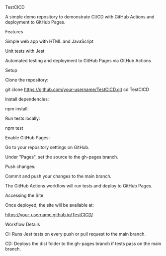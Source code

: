 TestCICD

A simple demo repository to demonstrate CI/CD with GitHub Actions and deployment to GitHub Pages.

Features





Simple web app with HTML and JavaScript



Unit tests with Jest



Automated testing and deployment to GitHub Pages via GitHub Actions

Setup





Clone the repository:

git clone https://github.com/your-username/TestCICD.git
cd TestCICD



Install dependencies:

npm install



Run tests locally:

npm test



Enable GitHub Pages:





Go to your repository settings on GitHub.



Under "Pages", set the source to the gh-pages branch.



Push changes:





Commit and push your changes to the main branch.



The GitHub Actions workflow will run tests and deploy to GitHub Pages.

Accessing the Site

Once deployed, the site will be available at:

https://your-username.github.io/TestCICD/

Workflow Details





CI: Runs Jest tests on every push or pull request to the main branch.



CD: Deploys the dist folder to the gh-pages branch if tests pass on the main branch.
